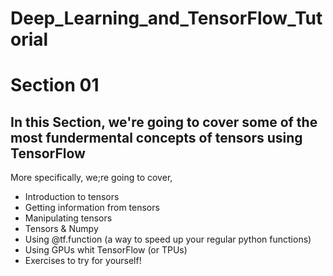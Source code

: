 # Deep_Learning_and_TensorFlow_Tutorial

# Section 01
## In this Section, we're going to cover some of the most fundermental concepts of tensors using TensorFlow

More specifically, we;re going to cover,
* Introduction to tensors
* Getting information from tensors
* Manipulating tensors
* Tensors & Numpy
* Using @tf.function (a way to speed up your regular python functions)
* Using GPUs whit TensorFlow (or TPUs)
* Exercises to try for yourself!